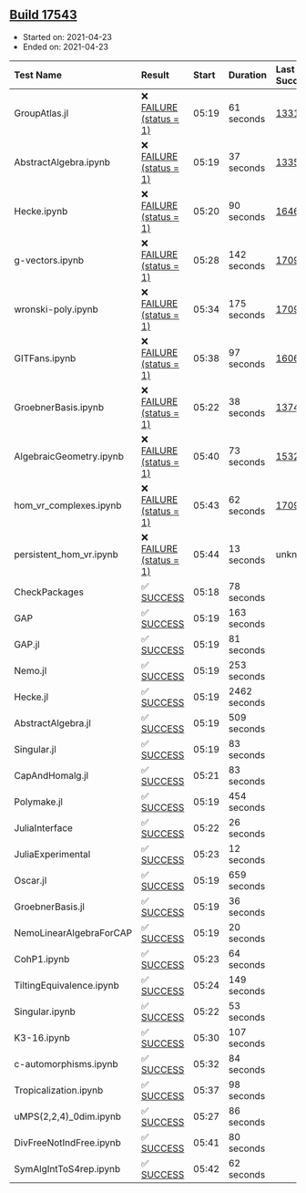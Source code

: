 ## [Build 17543](https://oscarci.mathematik.uni-kl.de/job/oscar/17543/)

* Started on: 2021-04-23
* Ended on: 2021-04-23

| Test Name    | Result | Start | Duration | Last Success | First Failure |
|:-------------|:-------|:------|:---------|:-------------|:--------------|
| GroupAtlas.jl | ❌ [FAILURE (status = 1)](https://oscarci.mathematik.uni-kl.de/job/oscar/17543/artifact/logs/build-17543/GroupAtlas.jl.log) | 05:19 | 61 seconds | [13311](https://oscarci.mathematik.uni-kl.de/job/oscar/13311/) | [13312](https://oscarci.mathematik.uni-kl.de/job/oscar/13312/) |
| AbstractAlgebra.ipynb | ❌ [FAILURE (status = 1)](https://oscarci.mathematik.uni-kl.de/job/oscar/17543/artifact/logs/build-17543/AbstractAlgebra.ipynb.log) | 05:19 | 37 seconds | [13355](https://oscarci.mathematik.uni-kl.de/job/oscar/13355/) | [13356](https://oscarci.mathematik.uni-kl.de/job/oscar/13356/) |
| Hecke.ipynb | ❌ [FAILURE (status = 1)](https://oscarci.mathematik.uni-kl.de/job/oscar/17543/artifact/logs/build-17543/Hecke.ipynb.log) | 05:20 | 90 seconds | [16463](https://oscarci.mathematik.uni-kl.de/job/oscar/16463/) | [16464](https://oscarci.mathematik.uni-kl.de/job/oscar/16464/) |
| g-vectors.ipynb | ❌ [FAILURE (status = 1)](https://oscarci.mathematik.uni-kl.de/job/oscar/17543/artifact/logs/build-17543/g-vectors.ipynb.log) | 05:28 | 142 seconds | [17099](https://oscarci.mathematik.uni-kl.de/job/oscar/17099/) | [17100](https://oscarci.mathematik.uni-kl.de/job/oscar/17100/) |
| wronski-poly.ipynb | ❌ [FAILURE (status = 1)](https://oscarci.mathematik.uni-kl.de/job/oscar/17543/artifact/logs/build-17543/wronski-poly.ipynb.log) | 05:34 | 175 seconds | [17098](https://oscarci.mathematik.uni-kl.de/job/oscar/17098/) | [17099](https://oscarci.mathematik.uni-kl.de/job/oscar/17099/) |
| GITFans.ipynb | ❌ [FAILURE (status = 1)](https://oscarci.mathematik.uni-kl.de/job/oscar/17543/artifact/logs/build-17543/GITFans.ipynb.log) | 05:38 | 97 seconds | [16068](https://oscarci.mathematik.uni-kl.de/job/oscar/16068/) | [16069](https://oscarci.mathematik.uni-kl.de/job/oscar/16069/) |
| GroebnerBasis.ipynb | ❌ [FAILURE (status = 1)](https://oscarci.mathematik.uni-kl.de/job/oscar/17543/artifact/logs/build-17543/GroebnerBasis.ipynb.log) | 05:22 | 38 seconds | [13748](https://oscarci.mathematik.uni-kl.de/job/oscar/13748/) | [13749](https://oscarci.mathematik.uni-kl.de/job/oscar/13749/) |
| AlgebraicGeometry.ipynb | ❌ [FAILURE (status = 1)](https://oscarci.mathematik.uni-kl.de/job/oscar/17543/artifact/logs/build-17543/AlgebraicGeometry.ipynb.log) | 05:40 | 73 seconds | [15322](https://oscarci.mathematik.uni-kl.de/job/oscar/15322/) | [15323](https://oscarci.mathematik.uni-kl.de/job/oscar/15323/) |
| hom_vr_complexes.ipynb | ❌ [FAILURE (status = 1)](https://oscarci.mathematik.uni-kl.de/job/oscar/17543/artifact/logs/build-17543/hom_vr_complexes.ipynb.log) | 05:43 | 62 seconds | [17099](https://oscarci.mathematik.uni-kl.de/job/oscar/17099/) | [17100](https://oscarci.mathematik.uni-kl.de/job/oscar/17100/) |
| persistent_hom_vr.ipynb | ❌ [FAILURE (status = 1)](https://oscarci.mathematik.uni-kl.de/job/oscar/17543/artifact/logs/build-17543/persistent_hom_vr.ipynb.log) | 05:44 | 13 seconds | unknown | unknown |
| CheckPackages | ✅ [SUCCESS](https://oscarci.mathematik.uni-kl.de/job/oscar/17543/artifact/logs/build-17543/CheckPackages.log) | 05:18 | 78 seconds |  |  |
| GAP | ✅ [SUCCESS](https://oscarci.mathematik.uni-kl.de/job/oscar/17543/artifact/logs/build-17543/GAP.log) | 05:19 | 163 seconds |  |  |
| GAP.jl | ✅ [SUCCESS](https://oscarci.mathematik.uni-kl.de/job/oscar/17543/artifact/logs/build-17543/GAP.jl.log) | 05:19 | 81 seconds |  |  |
| Nemo.jl | ✅ [SUCCESS](https://oscarci.mathematik.uni-kl.de/job/oscar/17543/artifact/logs/build-17543/Nemo.jl.log) | 05:19 | 253 seconds |  |  |
| Hecke.jl | ✅ [SUCCESS](https://oscarci.mathematik.uni-kl.de/job/oscar/17543/artifact/logs/build-17543/Hecke.jl.log) | 05:19 | 2462 seconds |  |  |
| AbstractAlgebra.jl | ✅ [SUCCESS](https://oscarci.mathematik.uni-kl.de/job/oscar/17543/artifact/logs/build-17543/AbstractAlgebra.jl.log) | 05:19 | 509 seconds |  |  |
| Singular.jl | ✅ [SUCCESS](https://oscarci.mathematik.uni-kl.de/job/oscar/17543/artifact/logs/build-17543/Singular.jl.log) | 05:19 | 83 seconds |  |  |
| CapAndHomalg.jl | ✅ [SUCCESS](https://oscarci.mathematik.uni-kl.de/job/oscar/17543/artifact/logs/build-17543/CapAndHomalg.jl.log) | 05:21 | 83 seconds |  |  |
| Polymake.jl | ✅ [SUCCESS](https://oscarci.mathematik.uni-kl.de/job/oscar/17543/artifact/logs/build-17543/Polymake.jl.log) | 05:19 | 454 seconds |  |  |
| JuliaInterface | ✅ [SUCCESS](https://oscarci.mathematik.uni-kl.de/job/oscar/17543/artifact/logs/build-17543/JuliaInterface.log) | 05:22 | 26 seconds |  |  |
| JuliaExperimental | ✅ [SUCCESS](https://oscarci.mathematik.uni-kl.de/job/oscar/17543/artifact/logs/build-17543/JuliaExperimental.log) | 05:23 | 12 seconds |  |  |
| Oscar.jl | ✅ [SUCCESS](https://oscarci.mathematik.uni-kl.de/job/oscar/17543/artifact/logs/build-17543/Oscar.jl.log) | 05:19 | 659 seconds |  |  |
| GroebnerBasis.jl | ✅ [SUCCESS](https://oscarci.mathematik.uni-kl.de/job/oscar/17543/artifact/logs/build-17543/GroebnerBasis.jl.log) | 05:19 | 36 seconds |  |  |
| NemoLinearAlgebraForCAP | ✅ [SUCCESS](https://oscarci.mathematik.uni-kl.de/job/oscar/17543/artifact/logs/build-17543/NemoLinearAlgebraForCAP.log) | 05:19 | 20 seconds |  |  |
| CohP1.ipynb | ✅ [SUCCESS](https://oscarci.mathematik.uni-kl.de/job/oscar/17543/artifact/logs/build-17543/CohP1.ipynb.log) | 05:23 | 64 seconds |  |  |
| TiltingEquivalence.ipynb | ✅ [SUCCESS](https://oscarci.mathematik.uni-kl.de/job/oscar/17543/artifact/logs/build-17543/TiltingEquivalence.ipynb.log) | 05:24 | 149 seconds |  |  |
| Singular.ipynb | ✅ [SUCCESS](https://oscarci.mathematik.uni-kl.de/job/oscar/17543/artifact/logs/build-17543/Singular.ipynb.log) | 05:22 | 53 seconds |  |  |
| K3-16.ipynb | ✅ [SUCCESS](https://oscarci.mathematik.uni-kl.de/job/oscar/17543/artifact/logs/build-17543/K3-16.ipynb.log) | 05:30 | 107 seconds |  |  |
| c-automorphisms.ipynb | ✅ [SUCCESS](https://oscarci.mathematik.uni-kl.de/job/oscar/17543/artifact/logs/build-17543/c-automorphisms.ipynb.log) | 05:32 | 84 seconds |  |  |
| Tropicalization.ipynb | ✅ [SUCCESS](https://oscarci.mathematik.uni-kl.de/job/oscar/17543/artifact/logs/build-17543/Tropicalization.ipynb.log) | 05:37 | 98 seconds |  |  |
| uMPS(2,2,4)_0dim.ipynb | ✅ [SUCCESS](https://oscarci.mathematik.uni-kl.de/job/oscar/17543/artifact/logs/build-17543/uMPS-2-2-4-_0dim.ipynb.log) | 05:27 | 86 seconds |  |  |
| DivFreeNotIndFree.ipynb | ✅ [SUCCESS](https://oscarci.mathematik.uni-kl.de/job/oscar/17543/artifact/logs/build-17543/DivFreeNotIndFree.ipynb.log) | 05:41 | 80 seconds |  |  |
| SymAlgIntToS4rep.ipynb | ✅ [SUCCESS](https://oscarci.mathematik.uni-kl.de/job/oscar/17543/artifact/logs/build-17543/SymAlgIntToS4rep.ipynb.log) | 05:42 | 62 seconds |  |  |
